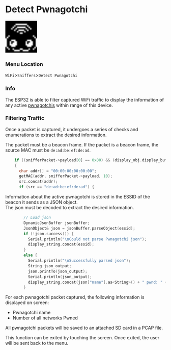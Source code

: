 # Detect Pwnagotchi
<p align="left">
  <img alt="ESP32 WROOM-32U" src="https://github.com/justcallmekoko/ESP32Marauder/blob/master/pictures/icons/pwnagotchi_22.bmp?raw=true" width="100">
</p>

### Menu Location
`WiFi`>`Sniffers`>`Detect Pwnagotchi`  

### Info
The ESP32 is able to filter captured WiFi traffic to display the information of any active [pwnagotchis](https://pwnagotchi.ai/) within range of this device.  

### Filtering Traffic
Once a packet is captured, it undergoes a series of checks and enumerations to extract the desired information.  

The packet must be a beacon frame. If the packet is a beacon frame, the source MAC must be `de:ad:be:ef:de:ad`.
```C++
    if ((snifferPacket->payload[0] == 0x80) && (display_obj.display_buffer->size() == 0))
    {
      char addr[] = "00:00:00:00:00:00";
      getMAC(addr, snifferPacket->payload, 10);
      src.concat(addr);
      if (src == "de:ad:be:ef:de:ad") {
```

Information about the active pwnagotchi is stored in the ESSID of the beacon it sends as a JSON object.  
The json must be decoded to extract the desired information.
```C++
        // Load json
        DynamicJsonBuffer jsonBuffer;
        JsonObject& json = jsonBuffer.parseObject(essid);
        if (!json.success()) {
          Serial.println("\nCould not parse Pwnagotchi json");
          display_string.concat(essid);
        }
        else {
          Serial.println("\nSuccessfully parsed json");
          String json_output;
          json.printTo(json_output);
          Serial.println(json_output);
          display_string.concat(json["name"].as<String>() + " pwnd: " + json["pwnd_tot"].as<String>());
        }
```

For each pwnagotchi packet captured, the following information is displayed on screen:  
- Pwnagotchi name
- Number of all networks Pwned

All pwnagotchi packets will be saved to an attached SD card in a PCAP file.

This function can be exited by touching the screen. Once exited, the user will be sent back to the menu.